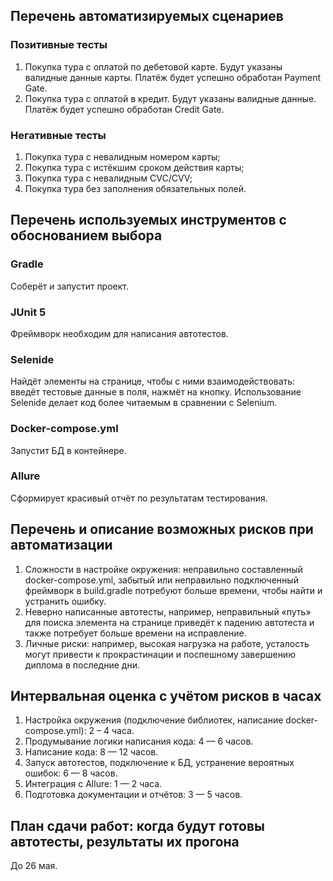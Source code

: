 ## Перечень автоматизируемых сценариев

### Позитивные тесты
1. Покупка тура с оплатой по дебетовой карте. Будут указаны валидные данные карты. Платёж будет успешно обработан Payment Gate.
2. Покупка тура с оплатой в кредит. Будут указаны валидные данные. Платёж будет успешно обработан Credit Gate.

### Негативные тесты
1. Покупка тура с невалидным номером карты;
2. Покупка тура с истёкшим сроком действия карты;
3. Покупка тура с невалидным CVC/CVV;
4. Покупка тура без заполнения обязательных полей.

## Перечень используемых инструментов с обоснованием выбора

### Gradle
Соберёт и запустит проект.

### JUnit 5
Фреймворк необходим для написания автотестов.

### Selenide
Найдёт элементы на странице, чтобы с ними взаимодействовать: введёт тестовые данные в поля, нажмёт на кнопку.
Использование Selenide делает код более читаемым в сравнении с Selenium.

### Docker-compose.yml
Запустит БД в контейнере.

### Allure
Сформирует красивый отчёт по результатам тестирования.

## Перечень и описание возможных рисков при автоматизации
1. Сложности в настройке окружения: неправильно составленный docker-compose.yml, забытый или неправильно подключенный фреймворк в build.gradle потребуют больше времени, чтобы найти и устранить ошибку.
2. Неверно написанные автотесты, например, неправильный «путь» для поиска элемента на странице приведёт к падению автотеста и также потребует больше времени на исправление.
3. Личные риски: например, высокая нагрузка на работе, усталость могут привести к прокрастинации и поспешному завершению диплома в последние дни.

## Интервальная оценка с учётом рисков в часах
1. Настройка окружения (подключение библиотек, написание docker-compose.yml): 2 – 4 часа.
2. Продумывание логики написания кода: 4 — 6 часов.
3. Написание кода: 8 — 12 часов.
4. Запуск автотестов, подключение к БД, устранение вероятных ошибок: 6 — 8 часов.
5. Интеграция с Allure: 1 — 2 часа.
6. Подготовка документации и отчётов: 3 — 5 часов.

## План сдачи работ: когда будут готовы автотесты, результаты их прогона
До 26 мая.
